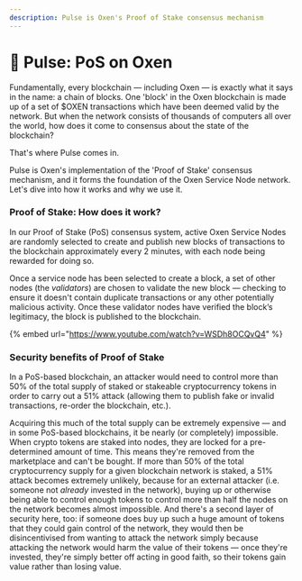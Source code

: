 ```yaml
---
description: Pulse is Oxen's Proof of Stake consensus mechanism
---
```


# 💓 Pulse: PoS on Oxen

Fundamentally, every blockchain — including Oxen — is exactly what it says in the name: a chain of blocks. One 'block' in the Oxen blockchain is made up of a set of $OXEN transactions which have been deemed valid by the network. But when the network consists of thousands of computers all over the world, how does it come to consensus about the state of the blockchain?

That's where Pulse comes in.

Pulse is Oxen's implementation of the 'Proof of Stake' consensus mechanism, and it forms the foundation of the Oxen Service Node network. Let's dive into how it works and why we use it.

### Proof of Stake: How does it work?

In our Proof of Stake (PoS) consensus system, active Oxen Service Nodes are randomly selected to create and publish new blocks of transactions to the blockchain approximately every 2 minutes, with each node being rewarded for doing so.

Once a service node has been selected to create a block, a set of other nodes (the _validators_) are chosen to validate the new block — checking to ensure it doesn't contain duplicate transactions or any other potentially malicious activity. Once these validator nodes have verified the block’s legitimacy, the block is published to the blockchain.

{% embed url="https://www.youtube.com/watch?v=WSDh8OCQvQ4" %}

### Security benefits of Proof of Stake

In a PoS-based blockchain, an attacker would need to control more than 50% of the total supply of staked or stakeable cryptocurrency tokens in order to carry out a 51% attack (allowing them to publish fake or invalid transactions, re-order the blockchain, etc.).

Acquiring this much of the total supply can be extremely expensive — and in some PoS-based blockchains, it be nearly (or completely) impossible. When crypto tokens are staked into nodes, they are locked for a pre-determined amount of time. This means they're removed from the marketplace and can't be bought. If more than 50% of the total cryptocurrency supply for a given blockchain network is staked, a 51% attack becomes extremely unlikely, because for an external attacker (i.e. someone not _already_ invested in the network), buying up or otherwise being able to control enough tokens to control more than half the nodes on the network becomes almost impossible. And there's a second layer of security here, too: if someone does buy up such a huge amount of tokens that they could gain control of the network, they would then be disincentivised from wanting to attack the network simply because attacking the network would harm the value of their tokens — once they're invested, they're simply better off acting in good faith, so their tokens gain value rather than losing value.
